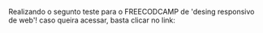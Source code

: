 Realizando o segunto teste para o FREECODCAMP de 'desing responsivo de web'! caso queira acessar, basta clicar no link:
